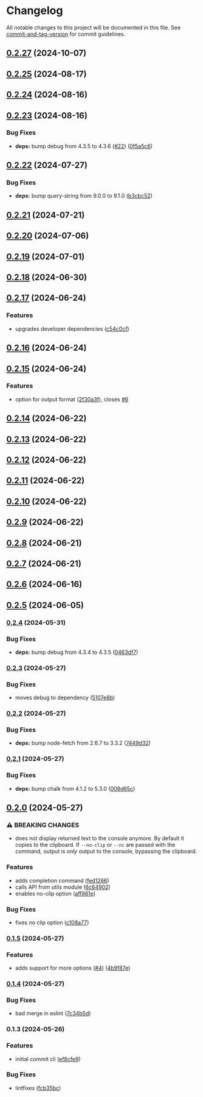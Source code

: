 # Changelog

All notable changes to this project will be documented in this file. See [commit-and-tag-version](https://github.com/absolute-version/commit-and-tag-version) for commit guidelines.

## [0.2.27](https://github.com/beauraines/bacon-ipsum-cli/compare/v0.2.26...v0.2.27) (2024-10-07)

## [0.2.25](https://github.com/beauraines/bacon-ipsum-cli/compare/v0.2.24...v0.2.25) (2024-08-17)

## [0.2.24](https://github.com/beauraines/bacon-ipsum-cli/compare/v0.2.23...v0.2.24) (2024-08-16)

## [0.2.23](https://github.com/beauraines/bacon-ipsum-cli/compare/v0.2.22...v0.2.23) (2024-08-16)


### Bug Fixes

* **deps:** bump debug from 4.3.5 to 4.3.6 ([#22](https://github.com/beauraines/bacon-ipsum-cli/issues/22)) ([0f5a5c6](https://github.com/beauraines/bacon-ipsum-cli/commit/0f5a5c6642c486d2780ade72f8704203ba60cc15))

## [0.2.22](https://github.com/beauraines/bacon-ipsum-cli/compare/v0.2.21...v0.2.22) (2024-07-27)


### Bug Fixes

* **deps:** bump query-string from 9.0.0 to 9.1.0 ([b3cbc52](https://github.com/beauraines/bacon-ipsum-cli/commit/b3cbc528585562a4d8f87cbeafd8b46531b88c6a))

## [0.2.21](https://github.com/beauraines/bacon-ipsum-cli/compare/v0.2.20...v0.2.21) (2024-07-21)

## [0.2.20](https://github.com/beauraines/bacon-ipsum-cli/compare/v0.2.19...v0.2.20) (2024-07-06)

## [0.2.19](https://github.com/beauraines/bacon-ipsum-cli/compare/v0.2.18...v0.2.19) (2024-07-01)

## [0.2.18](https://github.com/beauraines/bacon-ipsum-cli/compare/v0.2.17...v0.2.18) (2024-06-30)

## [0.2.17](https://github.com/beauraines/bacon-ipsum-cli/compare/v0.2.16...v0.2.17) (2024-06-24)


### Features

* upgrades developer dependencies ([c54c0cf](https://github.com/beauraines/bacon-ipsum-cli/commit/c54c0cf9876b37a278957a1b95ce79b86b0dcede))

## [0.2.16](https://github.com/beauraines/bacon-ipsum-cli/compare/v0.2.15...v0.2.16) (2024-06-24)

## [0.2.15](https://github.com/beauraines/bacon-ipsum-cli/compare/v0.2.14...v0.2.15) (2024-06-24)


### Features

* option for output format ([2f30a3f](https://github.com/beauraines/bacon-ipsum-cli/commit/2f30a3f6fa91e7c331f9ec4dfbda9aca2fd2cd00)), closes [#6](https://github.com/beauraines/bacon-ipsum-cli/issues/6)

## [0.2.14](https://github.com/beauraines/bacon-ipsum-cli/compare/v0.2.13...v0.2.14) (2024-06-22)

## [0.2.13](https://github.com/beauraines/bacon-ipsum-cli/compare/v0.2.12...v0.2.13) (2024-06-22)

## [0.2.12](https://github.com/beauraines/bacon-ipsum-cli/compare/v0.2.11...v0.2.12) (2024-06-22)

## [0.2.11](https://github.com/beauraines/bacon-ipsum-cli/compare/v0.2.10...v0.2.11) (2024-06-22)

## [0.2.10](https://github.com/beauraines/bacon-ipsum-cli/compare/v0.2.9...v0.2.10) (2024-06-22)

## [0.2.9](https://github.com/beauraines/bacon-ipsum-cli/compare/v0.2.8...v0.2.9) (2024-06-22)

## [0.2.8](https://github.com/beauraines/bacon-ipsum-cli/compare/v0.2.7...v0.2.8) (2024-06-21)

## [0.2.7](https://github.com/beauraines/bacon-ipsum-cli/compare/v0.2.6...v0.2.7) (2024-06-21)

## [0.2.6](https://github.com/beauraines/bacon-ipsum-cli/compare/v0.2.5...v0.2.6) (2024-06-16)

## [0.2.5](https://github.com/beauraines/bacon-ipsum-cli/compare/v0.2.4...v0.2.5) (2024-06-05)

### [0.2.4](https://github.com/beauraines/bacon-ipsum-cli/compare/v0.2.3...v0.2.4) (2024-05-31)


### Bug Fixes

* **deps:** bump debug from 4.3.4 to 4.3.5 ([0463df7](https://github.com/beauraines/bacon-ipsum-cli/commit/0463df7d79679ff1dd13ec47b7781f3b2794a900))

### [0.2.3](https://github.com/beauraines/bacon-ipsum-cli/compare/v0.2.2...v0.2.3) (2024-05-27)


### Bug Fixes

* moves debug to dependency ([5107e8b](https://github.com/beauraines/bacon-ipsum-cli/commit/5107e8b58116570c0715b978a343f12f34fa48bf))

### [0.2.2](https://github.com/beauraines/bacon-ipsum-cli/compare/v0.2.1...v0.2.2) (2024-05-27)


### Bug Fixes

* **deps:** bump node-fetch from 2.6.7 to 3.3.2 ([7449d32](https://github.com/beauraines/bacon-ipsum-cli/commit/7449d32f88e2da06e0394fce9eebf7963a043cf0))

### [0.2.1](https://github.com/beauraines/bacon-ipsum-cli/compare/v0.2.0...v0.2.1) (2024-05-27)


### Bug Fixes

* **deps:** bump chalk from 4.1.2 to 5.3.0 ([008d65c](https://github.com/beauraines/bacon-ipsum-cli/commit/008d65ca0bec9f675802d74b54ce42adf08ca0a4))

## [0.2.0](https://github.com/beauraines/bacon-ipsum-cli/compare/v0.1.5...v0.2.0) (2024-05-27)


### ⚠ BREAKING CHANGES

* does not display returned text to the console anymore. By default it copies to the clipboard.
If `--no-clip` or `--nc` are passed with the command, output is _only_ output to the console, bypassing the clipboard.

### Features

* adds completion command ([fed1266](https://github.com/beauraines/bacon-ipsum-cli/commit/fed12669bfcb30bf40b3789ad2b2ed76f95b9f47))
* calls API from utils module ([6c64902](https://github.com/beauraines/bacon-ipsum-cli/commit/6c64902ecdc28f9ac4a15c613239b8020ecf64ec))
* enables no-clip option ([aff861e](https://github.com/beauraines/bacon-ipsum-cli/commit/aff861e75ca0bc9ddf0320d008faa41fa672312c))


### Bug Fixes

* fixes no clip option ([c108a77](https://github.com/beauraines/bacon-ipsum-cli/commit/c108a774c87ec028c13a0aa9bbedee435912b9b7))

### [0.1.5](https://github.com/beauraines/bacon-ipsum-cli/compare/v0.1.4...v0.1.5) (2024-05-27)


### Features

* adds support for more options ([#4](https://github.com/beauraines/bacon-ipsum-cli/issues/4)) ([4b9f87e](https://github.com/beauraines/bacon-ipsum-cli/commit/4b9f87e2971868cd15f92ca632571ec7d245aa94))

### [0.1.4](https://github.com/beauraines/bacon-ipsum-cli/compare/v0.1.3...v0.1.4) (2024-05-27)


### Bug Fixes

* bad merge in eslint ([7c34b5d](https://github.com/beauraines/bacon-ipsum-cli/commit/7c34b5d24f6d4bcb4445e4a6fc9271a55a7c5d4d))

### 0.1.3 (2024-05-26)


### Features

* initial commit cli ([ef8cfe9](https://github.com/beauraines/bacon-ipsum-cli/commit/ef8cfe97bce737cd564d4d9f12ee6c03ddd20a0c))


### Bug Fixes

* lintfixes ([fcb35bc](https://github.com/beauraines/bacon-ipsum-cli/commit/fcb35bc03d54028b30aa0cc988433ebd17e04040))
